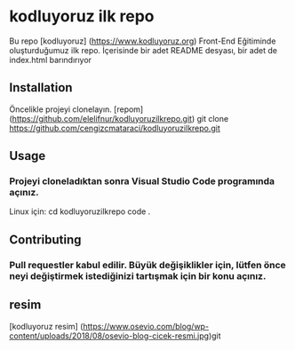 # kodluyoruz ilk repo
 Bu repo [kodluyoruz] (https://www.kodluyoruz.org) Front-End Eğitiminde oluşturduğumuz ilk repo. İçerisinde bir adet README desyası, bir adet de index.html barındırıyor

## Installation
 Öncelikle projeyi clonelayın. [repom] (https://github.com/elelifnur/kodluyoruzilkrepo.git)
git clone https://github.com/cengizcmataraci/kodluyoruzilkrepo.git

## Usage
### Projeyi cloneladıktan sonra Visual Studio Code programında açınız.
Linux için:
cd kodluyoruzilkrepo
code .
## Contributing
### Pull requestler kabul edilir. Büyük değişiklikler için, lütfen önce neyi değiştirmek istediğinizi tartışmak için bir konu açınız.

## resim
[kodluyoruz resim] (https://www.osevio.com/blog/wp-content/uploads/2018/08/osevio-blog-cicek-resmi.jpg)git 
